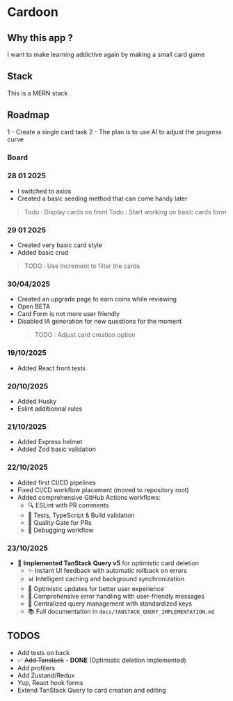 # Cardoon

## Why this app ?

I want to make learning addictive again by making a small card game

## Stack

This is a MERN stack

## Roadmap

1 - Create a single card task
2 - The plan is to use AI to adjust the progress curve

### Board

### 28 01 2025

- I switched to axios
- Created a basic seeding method that can come handy later

> Todo : Display cards on front
> Todo : Start working on basic cards form

### 29 01 2025

- Created very basic card style
- Added basic crud

> TODO : Use Increment to filter the cards

### 30/04/2025

- Created an upgrade page to earn coins while reviewing
- Open BETA
- Card Form is not more user friendly
- Disabled IA generation for new questions for the moment
  > TODO : Adjust card creation option

### 19/10/2025

- Added React front tests

### 20/10/2025

- Added Husky
- Eslint additionnal rules

### 21/10/2025

- Added Express helmet
- Added Zod basic validation

### 22/10/2025

- Added first CI/CD pipelines
- Fixed CI/CD workflow placement (moved to repository root)
- Added comprehensive GitHub Actions workflows:
  - 🔍 ESLint with PR comments
  - 🧪 Tests, TypeScript & Build validation
  - 🎯 Quality Gate for PRs
  - 🚀 Debugging workflow

### 23/10/2025

- 🚀 **Implemented TanStack Query v5** for optimistic card deletion
  - ✨ Instant UI feedback with automatic rollback on errors
  - 📊 Intelligent caching and background synchronization
  - 🔄 Optimistic updates for better user experience
  - 📝 Comprehensive error handling with user-friendly messages
  - 🎯 Centralized query management with standardized keys
  - 📚 Full documentation in `docs/TANSTACK_QUERY_IMPLEMENTATION.md`

## TODOS

- Add tests on back
- ✅ ~~Add Tanstack~~ - **DONE** (Optimistic deletion implemented)
- Add profilers
- Add Zustand/Redux
- Yup, React hook forms
- Extend TanStack Query to card creation and editing
